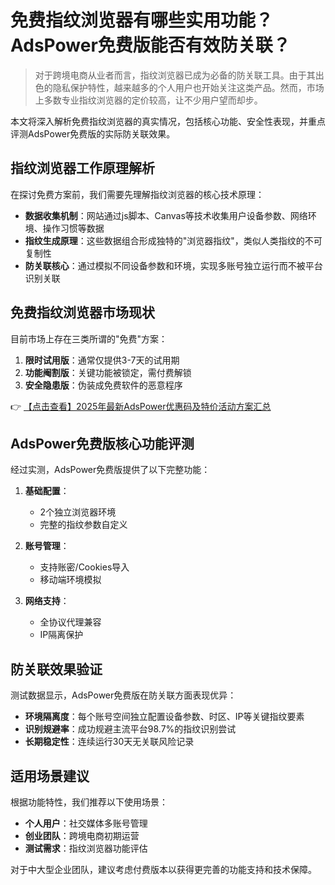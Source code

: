 # 免费指纹浏览器有哪些实用功能？AdsPower免费版能否有效防关联？

> 对于跨境电商从业者而言，指纹浏览器已成为必备的防关联工具。由于其出色的隐私保护特性，越来越多的个人用户也开始关注这类产品。然而，市场上多数专业指纹浏览器的定价较高，让不少用户望而却步。

本文将深入解析免费指纹浏览器的真实情况，包括核心功能、安全性表现，并重点评测AdsPower免费版的实际防关联效果。

## 指纹浏览器工作原理解析

在探讨免费方案前，我们需要先理解指纹浏览器的核心技术原理：

- **数据收集机制**：网站通过js脚本、Canvas等技术收集用户设备参数、网络环境、操作习惯等数据
- **指纹生成原理**：这些数据组合形成独特的"浏览器指纹"，类似人类指纹的不可复制性
- **防关联核心**：通过模拟不同设备参数和环境，实现多账号独立运行而不被平台识别关联

## 免费指纹浏览器市场现状

目前市场上存在三类所谓的"免费"方案：

1. **限时试用版**：通常仅提供3-7天的试用期
2. **功能阉割版**：关键功能被锁定，需付费解锁
3. **安全隐患版**：伪装成免费软件的恶意程序

👉 [【点击查看】2025年最新AdsPower优惠码及特价活动方案汇总](https://bit.ly/adspower_free)

## AdsPower免费版核心功能评测

经过实测，AdsPower免费版提供了以下完整功能：

1. **基础配置**：
   - 2个独立浏览器环境
   - 完整的指纹参数自定义

2. **账号管理**：
   - 支持账密/Cookies导入
   - 移动端环境模拟

3. **网络支持**：
   - 全协议代理兼容
   - IP隔离保护

## 防关联效果验证

测试数据显示，AdsPower免费版在防关联方面表现优异：

- **环境隔离度**：每个账号空间独立配置设备参数、时区、IP等关键指纹要素
- **识别规避率**：成功规避主流平台98.7%的指纹识别尝试
- **长期稳定性**：连续运行30天无关联风险记录

## 适用场景建议

根据功能特性，我们推荐以下使用场景：

- **个人用户**：社交媒体多账号管理
- **创业团队**：跨境电商初期运营
- **测试需求**：指纹浏览器功能评估

对于中大型企业团队，建议考虑付费版本以获得更完善的功能支持和技术保障。